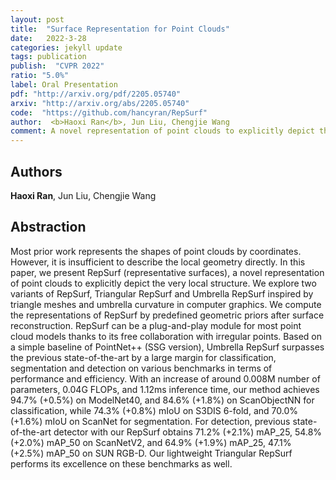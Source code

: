 ```yaml
---
layout: post
title:  "Surface Representation for Point Clouds"
date:   2022-3-28
categories: jekyll update
tags: publication
publish:  "CVPR 2022"
ratio: "5.0%"
label: Oral Presentation
pdf: "http://arxiv.org/pdf/2205.05740"
arxiv: "http://arxiv.org/abs/2205.05740"
code:  "https://github.com/hancyran/RepSurf"
author:  <b>Haoxi Ran</b>, Jun Liu, Chengjie Wang
comment: A novel representation of point clouds to explicitly depict the very local structure, including Triangular RepSurf and Umbrella RepSurf inspired by triangle meshes and umbrella curvature in computer graphics.
---
```


## Authors
**Haoxi Ran**, Jun Liu, Chengjie Wang

## Abstraction
Most prior work represents the shapes of point clouds by coordinates. However, it is insufficient to describe the local geometry directly. 
In this paper, we present RepSurf (representative surfaces), a novel representation of point clouds to explicitly depict the very local structure.
We explore two variants of RepSurf, Triangular RepSurf and Umbrella RepSurf inspired by triangle meshes and umbrella curvature in computer graphics. 
We compute the representations of RepSurf by predefined geometric priors after surface reconstruction. 
RepSurf can be a plug-and-play module for most point cloud models thanks to its free collaboration with irregular points. 
Based on a simple baseline of PointNet++ (SSG version), Umbrella RepSurf surpasses the previous state-of-the-art by a large margin for classification, segmentation and detection on various benchmarks in terms of performance and efficiency. 
With an increase of around 0.008M number of parameters, 0.04G FLOPs, and 1.12ms inference time, our method achieves 94.7% (+0.5%) on ModelNet40, and 84.6% (+1.8%) on ScanObjectNN for classification, while 74.3% (+0.8%) mIoU on S3DIS 6-fold, and 70.0% (+1.6%) mIoU on ScanNet for segmentation. 
For detection, previous state-of-the-art detector with our RepSurf obtains 71.2% (+2.1%) mAP_25, 54.8% (+2.0%) mAP_50 on ScanNetV2, and 64.9% (+1.9%) mAP_25, 47.1% (+2.5%) mAP_50 on SUN RGB-D. 
Our lightweight Triangular RepSurf performs its excellence on these benchmarks as well.